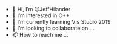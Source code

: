 - 👋 Hi, I’m @JeffHilander
- 👀 I’m interested in C++  
- 🌱 I’m currently learning Vis Studio 2019
- 💞️ I’m looking to collaborate on   ...
- 📫 How to reach me ...

<!---
JeffHilander/JeffHilander is a ✨ special ✨ repository because its `README.md` (this file) appears on your GitHub profile.
You can click the Preview link to take a look at your changes.
--->

